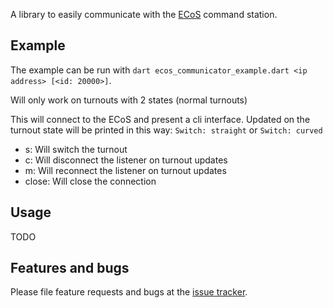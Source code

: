 A library to easily communicate with the [ECoS](http://www.esu.eu/en/products/digital-control/ecos-50210-dcc-system/what-ecos-can-do/) command station.

## Example

The example can be run with `dart ecos_communicator_example.dart <ip address> [<id: 20000>]`.

Will only work on turnouts with 2 states (normal turnouts)

This will connect to the ECoS and present a cli interface.
Updated on the turnout state will be printed in this way:
`Switch: straight` or `Switch: curved`

* s: Will switch the turnout
* c: Will disconnect the listener on turnout updates
* m: Will reconnect the listener on turnout updates
* close: Will close the connection

## Usage

TODO

## Features and bugs

Please file feature requests and bugs at the [issue tracker][tracker].

[tracker]: https://github.com/TheKingDave/ecos_communicator/issues
